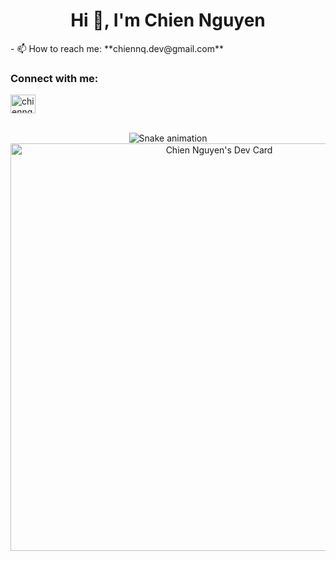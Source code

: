 <h1 align="center">Hi 👋, I'm Chien Nguyen</h1> 
- 📫 How to reach me: **chiennq.dev@gmail.com**

<h3 align="left">Connect with me:</h3>
<p align="left">
<a href="https://m.me/100011524450031" target="blank"><img align="center" src="https://www.svgrepo.com/show/512484/messager-177.svg" alt="chiennq" height="30" width="40" /></a>
</p>

<br clear="both">
<div align="center">
<img src="[https://raw.githubusercontent.com/chiennq2/chiennq2/output/chiennq2.svg](https://github.com/chiennq2/chiennq2/blob/master/output/chiennq2.svg)" alt="Snake animation" />
<a href="https://app.daily.dev/quangchien2503"><img src="https://api.daily.dev/devcards/v2/2NoJ-4FUYe.png?type=wide&r=2dm" width="652" alt="Chien Nguyen's Dev Card"/></a></div>
